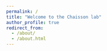 ```yaml
---
permalink: /
title: "Welcome to the Chaisson lab"
author_profile: true
redirect_from: 
  - /about/
  - /about.html
---
```


